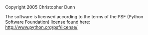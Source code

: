 Copyright 2005 Christopher Dunn

The software is licensed according to the terms of the PSF (Python Software Foundation) license found here: http://www.python.org/psf/license/
